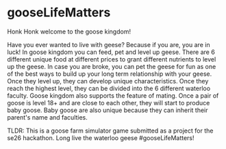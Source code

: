 # gooseLifeMatters 

Honk Honk welcome to the goose kingdom!

Have you ever wanted to live with geese? Because if you are, you are in luck! In goose kingdom you can feed, pet and level up geese. There are 6 different unique food at different
prices to grant different nutrients to level up the geese. In case you are broke, you can pet the geese for fun as one of the best ways to build up your long term relationship 
with your geese. Once they level up, they can develop unique characteristics. Once they reach the highest level, they can be divided into the 6 different waterloo faculty. Goose 
kingdom also supports the feature of mating. Once a pair of goose is level 18+ and are close to each other, they will start to produce baby goose. Baby goose are also unique 
because they can inherit their parent's name and faculties. 

TLDR: This is a goose farm simulator game submitted as a project for the se26 hackathon. Long live the waterloo geese #gooseLifeMatters!
